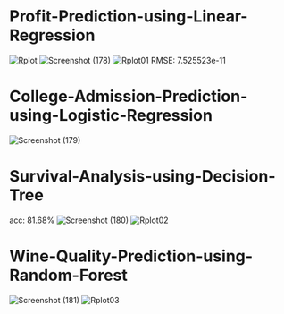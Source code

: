 # Profit-Prediction-using-Linear-Regression
![Rplot](https://user-images.githubusercontent.com/75041273/134572193-3b4be155-0e2e-4017-976b-a288713cdb6c.png)
![Screenshot (178)](https://user-images.githubusercontent.com/75041273/134572520-e7751d1d-0eab-43d8-9e93-fbfbaa898000.png)
![Rplot01](https://user-images.githubusercontent.com/75041273/134572638-607265d7-19ac-4f0a-b9d2-d063d838c399.png)
 RMSE: 7.525523e-11
 
 # College-Admission-Prediction-using-Logistic-Regression

![Screenshot (179)](https://user-images.githubusercontent.com/75041273/134591563-2a5677aa-6217-470e-ac0b-2e6380bafc43.png)

# Survival-Analysis-using-Decision-Tree

acc: 81.68%
![Screenshot (180)](https://user-images.githubusercontent.com/75041273/134663130-88fa103e-cf71-4a62-839c-67044b3aed1e.png)
![Rplot02](https://user-images.githubusercontent.com/75041273/134663170-08cda9c9-5029-4cc6-bfe2-32fb973ec9e6.jpeg)


# Wine-Quality-Prediction-using-Random-Forest

![Screenshot (181)](https://user-images.githubusercontent.com/75041273/134740266-7200af0e-b2b6-4e64-a72c-be9f7970d82c.png)
![Rplot03](https://user-images.githubusercontent.com/75041273/134740110-6f6b9328-e5f5-4aa3-a522-90675286606f.jpeg)


